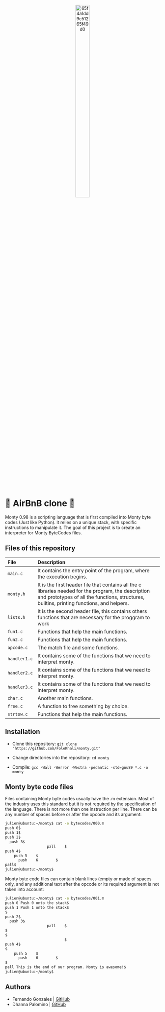 <p align="center">
  <a href="https://ibb.co/K5t3PpC"><img src="https://i.ibb.co/yNzb9cL/65f4a1dd9c51265f49d0.png" alt="65f4a1dd9c51265f49d0" border="0" height="40%" width="30%"></a>
</p>

# 🔶 AirBnB clone 🔶

Monty 0.98 is a scripting language that is first compiled into Monty byte codes (Just like Python). It relies on a unique stack, with specific instructions to manipulate it. The goal of this project is to create an interpreter for Monty ByteCodes files.

## Files of this repository

| File      | Description                |
| :-------- | :------------------------- |
|  `main.c`           | It contains the entry point of the program, where the execution begins.|
|  `monty.h`          | It is the first header file that contains all the c libraries needed for the program, the description and prototypes of all the functions, structures, builtins, printing functions, and helpers. |
|  `lists.h`           | It is the second header file, this contains others functions that are necessary for the proggram to work|
|  `fun1.c`     | Functions that help the main functions. |
|  `fun2.c`     | Functions that help the main functions. |
|  `opcode.c`  | The match file and some functions. |
|  `handler1.c`       | It contains some of the functions that we need to interpret monty. |
|  `handler2.c`| It contains some of the functions that we need to interpret monty. |
|  `handler3.c`           | It contains some of the functions that we need to interpret monty. |
|  `char.c`     | Another main functions. |
|  `free.c`     | A function to free something by choice. |
|  `strtow.c`     | Functions that help the main functions. |

## Installation


- Clone this repository: `git clone "https://github.com/FoleKhali/monty.git"`

- Change directories into the repository: `cd monty`

- Compile: `gcc -Wall -Werror -Wextra -pedantic -std=gnu89 *.c -o monty`

## Monty byte code files
Files containing Monty byte codes usually have the .m extension. Most of the industry uses this standard but it is not required by the specification of the language. There is not more than one instruction per line. There can be any number of spaces before or after the opcode and its argument:

```bash
julien@ubuntu:~/monty$ cat -e bytecodes/000.m
push 0$
push 1$
push 2$
  push 3$
                   pall    $
push 4$
    push 5    $
      push    6        $
pall$
julien@ubuntu:~/monty$
```
Monty byte code files can contain blank lines (empty or made of spaces only, and any additional text after the opcode or its required argument is not taken into account:
```bash
julien@ubuntu:~/monty$ cat -e bytecodes/001.m
push 0 Push 0 onto the stack$
push 1 Push 1 onto the stack$
$
push 2$
  push 3$
                   pall    $
$
$
                           $
push 4$
$
    push 5    $
      push    6        $
$
pall This is the end of our program. Monty is awesome!$
julien@ubuntu:~/monty$
```
## Authors

- Fernando Gonzales | [GitHub](https://github.com/gpradinett)  
- Dhanna Palomino | [GitHub](https://github.com/FoleKhali)
